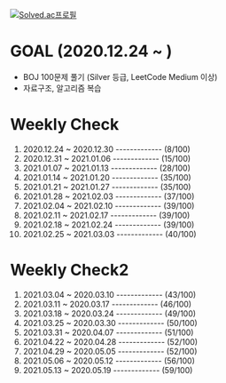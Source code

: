 [![Solved.ac프로필](http://mazassumnida.wtf/api/v2/generate_badge?boj=january)](https://solved.ac/january)

#  GOAL (2020.12.24 ~ )
<ul>
  <li>
    BOJ 100문제 풀기 (Silver 등급, LeetCode Medium 이상)
  </li>
  <li>
    자료구조, 알고리즘 복습
  </li>
</ul>

#  Weekly Check
<ol>
  <li>
    2020.12.24 ~ 2020.12.30 ------------- (8/100)
  </li>
    <li>
    2020.12.31 ~ 2021.01.06 ------------- (15/100)
  </li>
  <li>
    2021.01.07 ~ 2021.01.13 ------------- (28/100)
  </li>
  <li>
    2021.01.14 ~ 2021.01.20 ------------- (35/100)
  </li>
    <li>
    2021.01.21 ~ 2021.01.27 ------------- (35/100)
  </li>
  <li>
    2021.01.28 ~ 2021.02.03 ------------- (37/100)
  </li>
    <li>
    2021.02.04 ~ 2021.02.10 ------------- (39/100)
  </li>
  <li>
    2021.02.11 ~ 2021.02.17 ------------- (39/100)
  </li>
  <li>
    2021.02.18 ~ 2021.02.24 ------------- (39/100)
  </li>
  <li>
    2021.02.25 ~ 2021.03.03 ------------- (40/100)
  </li>
</ol>

#  Weekly Check2
<ol>
  <li>
    2021.03.04 ~ 2020.03.10 ------------- (43/100)
  </li>
  <li>
    2021.03.11 ~ 2020.03.17 ------------- (46/100)
  </li>
  <li>
    2021.03.18 ~ 2020.03.24 ------------- (49/100)
  </li>
  <li>
    2021.03.25 ~ 2020.03.30 ------------- (50/100)
  </li>
  <li>
    2021.03.31 ~ 2020.04.07 ------------- (51/100)
  </li>
  <li>
    2021.04.22 ~ 2020.04.28 ------------- (52/100)
  </li>
  <li>
    2021.04.29 ~ 2020.05.05 ------------- (52/100)
  </li>
  <li>
    2021.05.06 ~ 2020.05.12 ------------- (56/100)
  </li>
  <li>
    2021.05.13 ~ 2020.05.19 ------------- (59/100)
  </li>
</ol>

